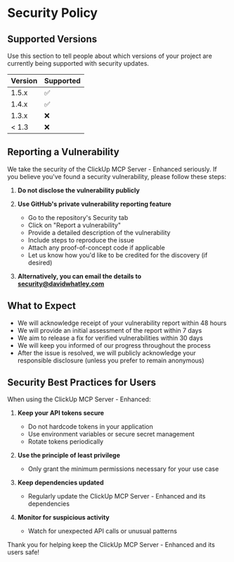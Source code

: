 # Security Policy

## Supported Versions

Use this section to tell people about which versions of your project are currently being supported with security updates.

| Version | Supported          |
| ------- | ------------------ |
| 1.5.x   | :white_check_mark: |
| 1.4.x   | :white_check_mark: |
| 1.3.x   | :x:                |
| < 1.3   | :x:                |

## Reporting a Vulnerability

We take the security of the ClickUp MCP Server - Enhanced seriously. If you believe you've found a security vulnerability, please follow these steps:

1. **Do not disclose the vulnerability publicly**
2. **Use GitHub's private vulnerability reporting feature**
   - Go to the repository's Security tab
   - Click on "Report a vulnerability"
   - Provide a detailed description of the vulnerability
   - Include steps to reproduce the issue
   - Attach any proof-of-concept code if applicable
   - Let us know how you'd like to be credited for the discovery (if desired)

3. **Alternatively, you can email the details to security@davidwhatley.com**

## What to Expect

- We will acknowledge receipt of your vulnerability report within 48 hours
- We will provide an initial assessment of the report within 7 days
- We aim to release a fix for verified vulnerabilities within 30 days
- We will keep you informed of our progress throughout the process
- After the issue is resolved, we will publicly acknowledge your responsible disclosure (unless you prefer to remain anonymous)

## Security Best Practices for Users

When using the ClickUp MCP Server - Enhanced:

1. **Keep your API tokens secure**
   - Do not hardcode tokens in your application
   - Use environment variables or secure secret management
   - Rotate tokens periodically

2. **Use the principle of least privilege**
   - Only grant the minimum permissions necessary for your use case

3. **Keep dependencies updated**
   - Regularly update the ClickUp MCP Server - Enhanced and its dependencies

4. **Monitor for suspicious activity**
   - Watch for unexpected API calls or unusual patterns

Thank you for helping keep the ClickUp MCP Server - Enhanced and its users safe!
